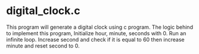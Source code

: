 # digital_clock.c
This program will generate a digital clock using c program. The logic behind to implement this program, Initialize hour, minute, seconds with 0. Run an infinite loop. Increase second and check if it is equal to 60 then increase minute and reset second to 0.
